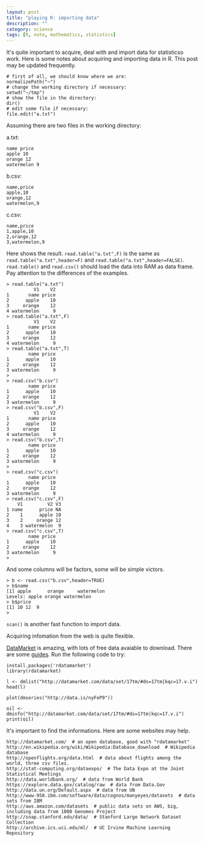 ```yaml
---
layout: post
title: "playing R: importing data"
description: ""
category: science
tags: [R, note, mathematics, statistics]
---
```


It's quite important to acquire, deal with and import data for statisticso work. Here is some notes about acquiring and importing data in R. This post may be updated frequently.

~~~~
# first of all, we should know where we are:
normalizePath("~")
# change the working directory if necessary:
setwd("~/tmp")
# show the file in the directory:
dir()
# edit some file if necessary:
file.edit("a.txt")
~~~~

Assuming there are two files in the working directory:

a.txt:

~~~~
name price
apple 10
orange 12
watermelon 9

~~~~

b.csv:

~~~~
name,price
apple,10
orange,12
watermelon,9

~~~~
c.csv:

~~~~
name,price
1,apple,10
2,orange,12
3,watermelon,9

~~~~

Here shows the result. `read.table("a.txt",F)` is the same as `read.table("a.txt",header=F)` and `read.table("a.txt",header=FALSE)`. `read.table()` and `read.csv()` should load the data into RAM as data frame. Pay attention to the differences of the examples.

~~~~
> read.table("a.txt")
          V1    V2
1       name price
2      apple    10
3     orange    12
4 watermelon     9
> read.table("a.txt",F)
          V1    V2
1       name price
2      apple    10
3     orange    12
4 watermelon     9
> read.table("a.txt",T)
        name price
1      apple    10
2     orange    12
3 watermelon     9
> 
> read.csv("b.csv")
        name price
1      apple    10
2     orange    12
3 watermelon     9
> read.csv("b.csv",F)
          V1    V2
1       name price
2      apple    10
3     orange    12
4 watermelon     9
> read.csv("b.csv",T)
        name price
1      apple    10
2     orange    12
3 watermelon     9
> 
> read.csv("c.csv")
        name price
1      apple    10
2     orange    12
3 watermelon     9
> read.csv("c.csv",F)
    V1         V2 V3
1 name      price NA
2    1      apple 10
3    2     orange 12
4    3 watermelon  9
> read.csv("c.csv",T)
        name price
1      apple    10
2     orange    12
3 watermelon     9
> 
~~~~

And some columns will be factors, some will be simple victors.

~~~~
> b <- read.csv("b.csv",header=TRUE)
> b$name
[1] apple      orange     watermelon
Levels: apple orange watermelon
> b$price
[1] 10 12  9
> 
~~~~

`scan()` is another fast function to import data.

Acquiring infomation from the web is quite flexible.

[DataMarket](http://datamarket.com/) is amazing, with lots of free data avaiable to download. There are some [guides](http://blog.datamarket.com/2011/10/31/using-datamarket-from-within-r/). Run the following code to try:

~~~~
install.packages('rdatamarket')
library(rdatamarket)

l <- dmlist("http://datamarket.com/data/set/17tm/#ds=17tm|kqc=17.v.i")
head(l)

plot(dmseries("http://data.is/nyFeP9"))

oil <- dminfo("http://datamarket.com/data/set/17tm/#ds=17tm|kqc=17.v.i")
print(oil)
~~~~

It's important to find the informations. Here are some websites may help.

~~~~
http://datamarket.com/  # an open database, good with "rdatamarket"
http://en.wikipedia.org/wiki/Wikipedia:Database_download  # Wikipedia database
http://openflights.org/data.html  # data about flights among the world, three csv files.
http://stat-computing.org/dataexpo/  # The Data Expo at the Joint Statistical Meetings
http://data.worldbank.org/  # data from World Bank
https://explore.data.gov/catalog/raw  # data from Data.Gov
http://data.un.org/Default.aspx  # data from UN
http://www-958.ibm.com/software/data/cognos/manyeyes/datasets  # data sets from IBM
http://aws.amazon.com/datasets  # public data sets on AWS, big, including data from 1000 Genomes Project
http://snap.stanford.edu/data/  # Stanford Large Network Dataset Collection
http://archive.ics.uci.edu/ml/  # UC Irvine Machine Learning Repository
~~~~
